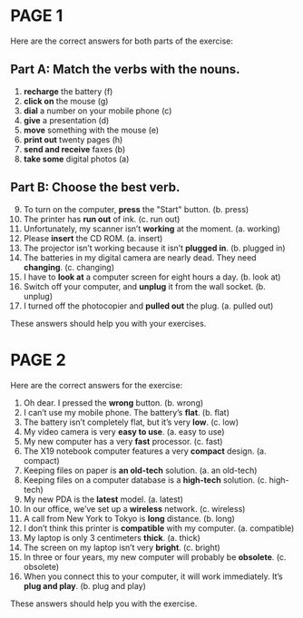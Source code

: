 # PAGE 1
Here are the correct answers for both parts of the exercise:
## Part A: Match the verbs with the nouns.

1. **recharge** the battery (f)
2. **click on** the mouse (g)
3. **dial** a number on your mobile phone (c)
4. **give** a presentation (d)
5. **move** something with the mouse (e)
6. **print out** twenty pages (h)
7. **send and receive** faxes (b)
8. **take some** digital photos (a)

## Part B: Choose the best verb.

9. To turn on the computer, **press** the "Start" button. (b. press)
10. The printer has **run out** of ink. (c. run out)
11. Unfortunately, my scanner isn’t **working** at the moment. (a. working)
12. Please **insert** the CD ROM. (a. insert)
13. The projector isn’t working because it isn’t **plugged in**. (b. plugged in)
14. The batteries in my digital camera are nearly dead. They need **changing**. (c. changing)
15. I have to **look at** a computer screen for eight hours a day. (b. look at)
16. Switch off your computer, and **unplug** it from the wall socket. (b. unplug)
17. I turned off the photocopier and **pulled out** the plug. (a. pulled out)

These answers should help you with your exercises.

# PAGE 2
Here are the correct answers for the exercise:

1. Oh dear. I pressed the **wrong** button. (b. wrong)
2. I can’t use my mobile phone. The battery’s **flat**. (b. flat)
3. The battery isn’t completely flat, but it’s very **low**. (c. low)
4. My video camera is very **easy to use**. (a. easy to use)
5. My new computer has a very **fast** processor. (c. fast)
6. The X19 notebook computer features a very **compact** design. (a. compact)
7. Keeping files on paper is **an old-tech** solution. (a. an old-tech)
8. Keeping files on a computer database is a **high-tech** solution. (c. high-tech)
9. My new PDA is the **latest** model. (a. latest)
10. In our office, we’ve set up a **wireless** network. (c. wireless)
11. A call from New York to Tokyo is **long** distance. (b. long)
12. I don’t think this printer is **compatible** with my computer. (a. compatible)
13. My laptop is only 3 centimeters **thick**. (a. thick)
14. The screen on my laptop isn’t very **bright**. (c. bright)
15. In three or four years, my new computer will probably be **obsolete**. (c. obsolete)
16. When you connect this to your computer, it will work immediately. It’s **plug and play**. (b. plug and play)

These answers should help you with the exercise.